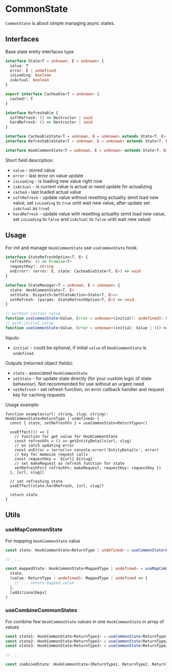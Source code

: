 # CommonState

`CommonState` is about simple managing async states.

## Interfaces

Base state entity interfaces type

```ts
interface State<T = unknown, E = unknown> {
  value: T
  error: E | undefined
  isLoading: boolean
  isActual: boolean
}

export interface Cacheable<T = unknown> {
  cached?: T
}

interface Refreshable {
  softRefresh: () => Destructor | void
  hardRefresh: () => Destructor | void
}

interface CacheableState<T = unknown, E = unknown> extends State<T, E>, Cacheable<T> {}
interface RefreshableState<T = unknown, E = unknown> extends State<T, E>, Refreshable {}

interface HookCommonState<T = unknown, E = unknown> extends State<T, E>, Refreshable, Cacheable<T> {}
```

Short field description:
- `value` - stored value
- `error` - last error on value update
- `isLoading` - is loading new value right now
- `isActual` - is current value is actual or need update for actualizing
- `cached` - last loaded actual value
- `softRefresh` - update value without resetting actuality (emit load new value, set `isLoading` to `true` until wait new value, after update set `isActual` as `true`)
- `hardRefresh` - update value with resetting actuality (emit load new value, set `isLoading` to `false` and `isActual` to `false` until wait new value)

## Usage

For init and manage `HookCommonState` use `useCommonState` hook.

```ts
interface StateRefreshOption<T, E> {
  refreshFn: () => Promise<T>
  requestKey?: string
  onError?: (error: E, state: CacheableState<T, E>) => void
}

interface StateManager<T = unknown, E = unknown> {
  state: HookCommonState<T, E>
  setState: Dispatch<SetStateAction<State<T, E>>>
  setRefresh: (params: StateRefreshOption<T, E>) => void
}

// without initial value
function useCommonState<Value, Error = unknown>(initial?: undefined): StateManager<Value | undefined, Error> {}
// with initial value
function useCommonState<Value, Error = unknown>(initial: Value | (() => Value)): StateManager<Value, Error> {}
```

Inputs:
- `initial` - could be optional, if initial `value` of `HookCommonState` is `undefined`

Outputs (returned object fields):
- `state` - associated `HookCommonState`
- `setState` - for update state directly (for your custom logic of state behaviour). Not recommended for use without an urgent need
- `setRefresh` - set refresh function, on error callback handler and request key for caching requests

Usage example:

```tsx
function examples(url: string, slug: string): HookCommonState<ReturnType | undefined> {
  const { state, setRefreshFn } = useCommonState<ReturnType>()

  useEffect(() => {
    // function for get value for HookCommonState
    const refreshFn = () => getEntityDetails(url, slug)
    // on catch updating error
    const onError = (error)=> console.error('EntityDetails', error)
    // key for memoize request calls
    const requestKey = `${url}_${slug}`
    // set makeRequest as refresh function for state
    setRefreshFn({ refreshFn: makeRequest, requestKey: requestKey })
  }, [url, slug])

  // set refreshing state 
  useEffect(state.hardRefresh, [url, slug])

  return state
}
```

## Utils

### useMapCommonState

For mapping `HookCommonState` value

```ts
const state: HookCommonState<ReturnType | undefined> = useCommonState<ReturnType>()

//  ...

const mappedState: HookCommonState<MappedType | undefined> = useMapCommonState(
  state,
  (value: ReturnType | undefined): MappedType | undefined => {
    // ... return mapped value
  },
  [additionalDeps]
)
```

### useCombineCommonStates

For combine few `HookCommonState` values in one `HookCommonState` in array of values

```ts
const state1: HookCommonState<ReturnType1> = useCommonState<ReturnType1>(init1)
const state2: HookCommonState<ReturnType2> = useCommonState<ReturnType2>(init2)
const state3: HookCommonState<ReturnType3> = useCommonState<ReturnType3>(init3)

//  ...

const combinedState: HookCommonState<[ReturnType1, ReturnType2, ReturnType3]> = useMapCommonState(state1, state2, state3)
```
